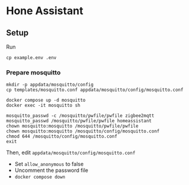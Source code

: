 # Hone Assistant

## Setup

Run

```
cp example.env .env
```

### Prepare mosquitto

```
mkdir -p appdata/mosquitto/config
cp templates/mosquitto.conf appdata/mosquitto/config/mosquitto.conf

docker compose up -d mosquitto
docker exec -it mosquitto sh

mosquitto_passwd -c /mosquitto/pwfile/pwfile zigbee2mqtt
mosquitto_passwd /mosquitto/pwfile/pwfile homeassistant
chown mosquitto:mosquitto /mosquitto/pwfile/pwfile
chown mosquitto:mosquitto /mosquitto/config/mosquitto.conf
chmod 644 /mosquitto/config/mosquitto.conf
exit
```

Then, edit `appdata/mosquitto/config/mosquitto.conf`

- Set `allow_anonymous` to false
- Uncomment the password file
- `docker compose down`
